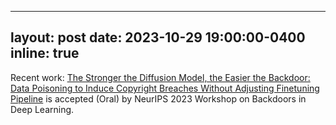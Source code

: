 <!-- ---
layout: post
date: 2023-05-10 19:00:00-0400
inline: true
---
Recent work: <a href="https://arxiv.org/pdf/2305.05208.pdf" target = "_blank">Boosting Visual-Language Models by Exploiting Hard Samples</a> is on Arxiv. -->


---
layout: post
date: 2023-10-29 19:00:00-0400
inline: true
---
Recent work: <a href="https://openreview.net/forum?id=20FxHX25aq" target = "_blank">The Stronger the Diffusion Model, the Easier the Backdoor: Data Poisoning to Induce Copyright Breaches Without Adjusting Finetuning Pipeline</a> is accepted (Oral) by NeurIPS 2023 Workshop on Backdoors in Deep Learning.